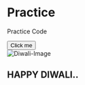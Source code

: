 # Practice
Practice Code
<!DOCTYPE html>
<html lang="en">

<head>
  <meta charset="UTF-8">
  <meta name="viewport" content="width=device-width, initial-scale=1.0">
  <title>Document</title>
  <link rel="stylesheet" type="text/css" href="../CSS/full-css.css">
  <link rel="stylesheet" type="text/css"
    href="https://cdnjs.cloudflare.com/ajax/libs/font-awesome/6.6.0/css/all.min.css">
    <script src="../JavaScript/javascript.js"></script>
</head>

<body>
   <button id="btn" onclick="myFunction()">Click me</button>
   <div id="diwali-banner">
    <img src="../CSS/Images/HAPPY DIWALI-612x612.jpg" alt="Diwali-Image">
    <h2>HAPPY DIWALI..</h2>
   </div>
</body>

</html>
